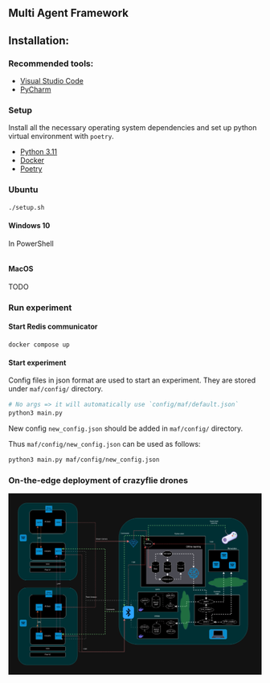 ## Multi Agent Framework

## Installation:

### Recommended tools:

- [Visual Studio Code](https://code.visualstudio.com/download)
- [PyCharm](https://www.jetbrains.com/pycharm/download/)

### Setup

Install all the necessary operating system dependencies and set up python virtual environment with `poetry`.

- [Python 3.11](https://www.python.org/downloads/release/python-3110/)
- [Docker](https://docs.docker.com/get-docker/)
- [Poetry](https://python-poetry.org/docs/#installation)

### Ubuntu

```bash
./setup.sh
```

#### Windows 10

In PowerShell

```shell
```

#### MacOS

TODO

### Run experiment

#### Start Redis communicator

```shell
docker compose up

```

#### Start experiment

Config files in json format are used to start an experiment. They are stored under `maf/config/` directory.

```bash
# No args => it will automatically use `config/maf/default.json`
python3 main.py 
```

New config `new_config.json` should be added in `maf/config/` directory.

Thus `maf/config/new_config.json` can be used as follows:

```bash
python3 main.py maf/config/new_config.json
```

### On-the-edge deployment of crazyflie drones

![DevelopmentLayer](docs/static-resources/DevelopmentLayer.png)